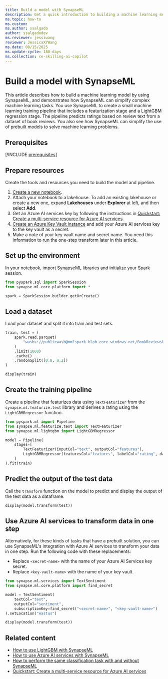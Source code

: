 ```yaml
---
title: Build a model with SynapseML
description: Get a quick introduction to building a machine learning model with SynapseML.
ms.topic: how-to
ms.custom:
ms.author: ssalgado
author: ssalgadodev
ms.reviewer: jessiwang
reviewer: JessicaXYWang
ms.date: 08/15/2025
ms.update-cycle: 180-days
ms.collection: ce-skilling-ai-copilot
---
```


# Build a model with SynapseML

This article describes how to build a machine learning model by using SynapseML, and demonstrates how SynapseML can simplify complex machine learning tasks. You use SynapseML to create a small machine learning training pipeline that includes a featurization stage and a LightGBM regression stage. The pipeline predicts ratings based on review text from a dataset of book reviews. You also see how SynapseML can simplify the use of prebuilt models to solve machine learning problems.

## Prerequisites

[!INCLUDE [prerequisites](includes/prerequisites.md)]

## Prepare resources
Create the tools and resources you need to build the model and pipeline.

1. [Create a new notebook](../data-engineering/how-to-use-notebook.md#create-notebooks).
1. Attach your notebook to a lakehouse. To add an existing lakehouse or create a new one, expand **Lakehouses** under **Explorer** at left, and then select **Add**.
1. Get an Azure AI services key by following the instructions in [Quickstart: Create a multi-service resource for Azure AI services](/azure/ai-services/multi-service-resource).
1. [Create an Azure Key Vault instance](/azure/key-vault/general/quick-create-portal) and add your Azure AI services key to the key vault as a secret.
1. Make a note of your key vault name and secret name. You need this information to run the one-step transform later in this article.

## Set up the environment
In your notebook, import SynapseML libraries and initialize your Spark session.

```python
from pyspark.sql import SparkSession
from synapse.ml.core.platform import *

spark = SparkSession.builder.getOrCreate()
```

## Load a dataset
Load your dataset and split it into train and test sets.

```python
train, test = (
    spark.read.parquet(
        "wasbs://publicwasb@mmlspark.blob.core.windows.net/BookReviewsFromAmazon10K.parquet"
    )
    .limit(1000)
    .cache()
    .randomSplit([0.8, 0.2])
)

display(train)
```

## Create the training pipeline
Create a pipeline that featurizes data using `TextFeaturizer` from the `synapse.ml.featurize.text` library and derives a rating using the `LightGBMRegressor` function.

```python
from pyspark.ml import Pipeline
from synapse.ml.featurize.text import TextFeaturizer
from synapse.ml.lightgbm import LightGBMRegressor

model = Pipeline(
    stages=[
        TextFeaturizer(inputCol="text", outputCol="features"),
        LightGBMRegressor(featuresCol="features", labelCol="rating", dataTransferMode="bulk")
    ]
).fit(train)
```

## Predict the output of the test data
Call the `transform` function on the model to predict and display the output of the test data as a dataframe.

```python
display(model.transform(test))
```

## Use Azure AI services to transform data in one step
Alternatively, for these kinds of tasks that have a prebuilt solution, you can use SynapseML's integration with Azure AI services to transform your data in one step. Run the following code with these replacements:

- Replace `<secret-name>` with the name of your Azure AI Services key secret.
- Replace `<key-vault-name>` with the name of your key vault.

```python
from synapse.ml.services import TextSentiment
from synapse.ml.core.platform import find_secret

model = TextSentiment(
    textCol="text",
    outputCol="sentiment",
    subscriptionKey=find_secret("<secret-name>", "<key-vault-name>")
).setLocation("eastus")

display(model.transform(test))
```

## Related content

- [How to use LightGBM with SynapseML](lightgbm-overview.md)
- [How to use Azure AI services with SynapseML](./ai-services/ai-services-in-synapseml-bring-your-own-key.md)
- [How to perform the same classification task with and without SynapseML](classification-before-and-after-synapseml.md)
- [Quickstart: Create a multi-service resource for Azure AI services](/azure/ai-services/multi-service-resource)

